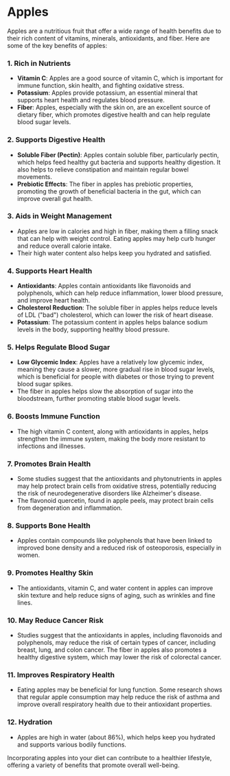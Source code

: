 # Apples

Apples are a nutritious fruit that offer a wide range of health benefits due to their rich content of vitamins, minerals, antioxidants, and fiber. Here are some of the key benefits of apples:

### 1. **Rich in Nutrients**
   - **Vitamin C**: Apples are a good source of vitamin C, which is important for immune function, skin health, and fighting oxidative stress.
   - **Potassium**: Apples provide potassium, an essential mineral that supports heart health and regulates blood pressure.
   - **Fiber**: Apples, especially with the skin on, are an excellent source of dietary fiber, which promotes digestive health and can help regulate blood sugar levels.

### 2. **Supports Digestive Health**
   - **Soluble Fiber (Pectin)**: Apples contain soluble fiber, particularly pectin, which helps feed healthy gut bacteria and supports healthy digestion. It also helps to relieve constipation and maintain regular bowel movements.
   - **Prebiotic Effects**: The fiber in apples has prebiotic properties, promoting the growth of beneficial bacteria in the gut, which can improve overall gut health.

### 3. **Aids in Weight Management**
   - Apples are low in calories and high in fiber, making them a filling snack that can help with weight control. Eating apples may help curb hunger and reduce overall calorie intake.
   - Their high water content also helps keep you hydrated and satisfied.

### 4. **Supports Heart Health**
   - **Antioxidants**: Apples contain antioxidants like flavonoids and polyphenols, which can help reduce inflammation, lower blood pressure, and improve heart health.
   - **Cholesterol Reduction**: The soluble fiber in apples helps reduce levels of LDL ("bad") cholesterol, which can lower the risk of heart disease.
   - **Potassium**: The potassium content in apples helps balance sodium levels in the body, supporting healthy blood pressure.

### 5. **Helps Regulate Blood Sugar**
   - **Low Glycemic Index**: Apples have a relatively low glycemic index, meaning they cause a slower, more gradual rise in blood sugar levels, which is beneficial for people with diabetes or those trying to prevent blood sugar spikes.
   - The fiber in apples helps slow the absorption of sugar into the bloodstream, further promoting stable blood sugar levels.

### 6. **Boosts Immune Function**
   - The high vitamin C content, along with antioxidants in apples, helps strengthen the immune system, making the body more resistant to infections and illnesses.

### 7. **Promotes Brain Health**
   - Some studies suggest that the antioxidants and phytonutrients in apples may help protect brain cells from oxidative stress, potentially reducing the risk of neurodegenerative disorders like Alzheimer's disease.
   - The flavonoid quercetin, found in apple peels, may protect brain cells from degeneration and inflammation.

### 8. **Supports Bone Health**
   - Apples contain compounds like polyphenols that have been linked to improved bone density and a reduced risk of osteoporosis, especially in women.

### 9. **Promotes Healthy Skin**
   - The antioxidants, vitamin C, and water content in apples can improve skin texture and help reduce signs of aging, such as wrinkles and fine lines.

### 10. **May Reduce Cancer Risk**
   - Studies suggest that the antioxidants in apples, including flavonoids and polyphenols, may reduce the risk of certain types of cancer, including breast, lung, and colon cancer. The fiber in apples also promotes a healthy digestive system, which may lower the risk of colorectal cancer.

### 11. **Improves Respiratory Health**
   - Eating apples may be beneficial for lung function. Some research shows that regular apple consumption may help reduce the risk of asthma and improve overall respiratory health due to their antioxidant properties.

### 12. **Hydration**
   - Apples are high in water (about 86%), which helps keep you hydrated and supports various bodily functions.

Incorporating apples into your diet can contribute to a healthier lifestyle, offering a variety of benefits that promote overall well-being.
